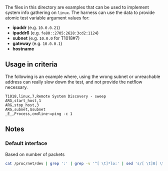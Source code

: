 The files in this directory are examples that can be used
to implement system info gathering on `linux`.
The harness can use the data to provide atomic test variable argument values for:

- **ipaddr**  (e.g. `10.0.0.21`)
- **ipaddr6**  (e.g. `fe80::2705:2628:3cd2:1124`)
- **subnet**   (e.g. `10.0.0`  for T1018#7)
- **gateway**  (e.g. `10.0.0.1`)
- **hostname**

## Usage in criteria
The following is an example where, using the wrong subnet or unreachable address can really slow down the test, and not provide the netflow necessary.
```csv
T1018,linux,7,Remote System Discovery - sweep
ARG,start_host,1
ARG,stop_host,3
ARG,subnet,$subnet
_E_,Process,cmdline~=ping -c 1
```

## Notes

### Default interface
Based on number of packets
```sh
cat /proc/net/dev | grep ':' | grep -v '^[ \t]*lo:' | sed 's/[ \t]0[ \t].*//g' | sed 's/\(^.*\): \(.*\)/\2 \1/g' | sort -n -r | head -1 | sed 's/.*[ \t]//'
```
